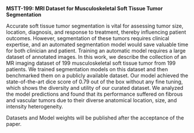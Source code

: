 **MSTT-199: MRI Dataset for Musculoskeletal Soft Tissue
Tumor Segmentation** 

Accurate soft tissue tumor segmentation is vital for assessing tumor size,
location, diagnosis, and response to treatment, thereby influencing patient outcomes.
However, segmentation of these tumors requires clinical expertise, and an automated
segmentation model would save valuable time for both clinician and
patient. Training an automatic model requires a large dataset of annotated
images. In this work, we describe the collection of an MR imaging dataset of 199 musculoskeletal soft tissue tumor from 199 patients. We trained segmentation models on this dataset and then benchmarked them on a publicly available dataset. Our
model achieved the state-of-the-art dice score of 0.79 out of the box
without any fine tuning, which shows the diversity and utility of our
curated dataset. We analyzed the model predictions and found that its
performance suffered on fibrous and vascular tumors due to their
diverse anatomical location, size, and intensity heterogeneity.

Datasets and Model weights will be published after the acceptance of the paper.
